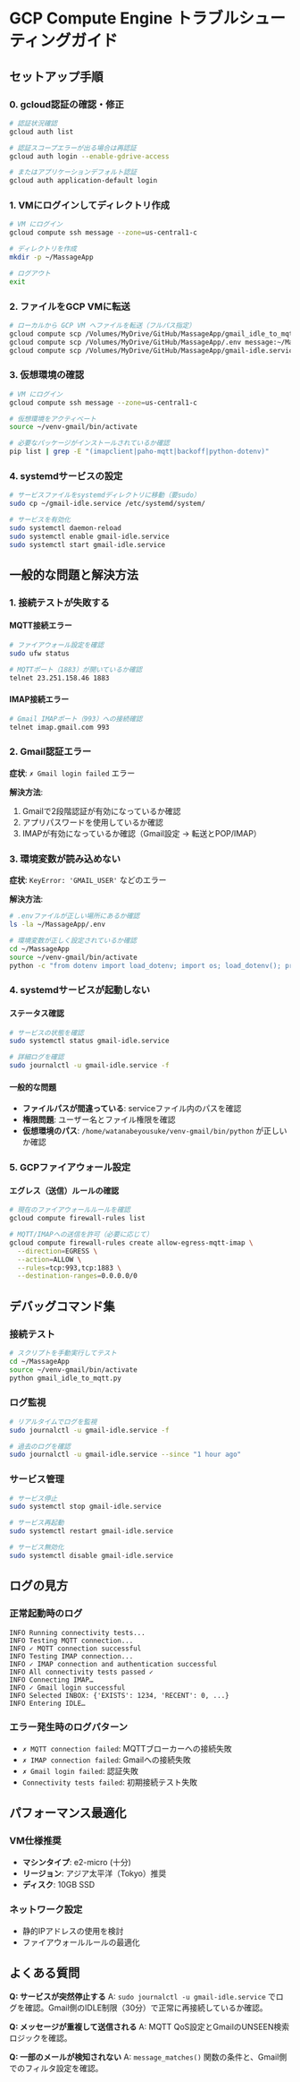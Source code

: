 # GCP Compute Engine トラブルシューティングガイド

## セットアップ手順

### 0. gcloud認証の確認・修正
```bash
# 認証状況確認
gcloud auth list

# 認証スコープエラーが出る場合は再認証
gcloud auth login --enable-gdrive-access

# またはアプリケーションデフォルト認証
gcloud auth application-default login
```

### 1. VMにログインしてディレクトリ作成
```bash
# VM にログイン
gcloud compute ssh message --zone=us-central1-c

# ディレクトリを作成
mkdir -p ~/MassageApp

# ログアウト
exit
```

### 2. ファイルをGCP VMに転送
```bash
# ローカルから GCP VM へファイルを転送（フルパス指定）
gcloud compute scp /Volumes/MyDrive/GitHub/MassageApp/gmail_idle_to_mqtt.py message:~/MassageApp/ --zone=us-central1-c
gcloud compute scp /Volumes/MyDrive/GitHub/MassageApp/.env message:~/MassageApp/ --zone=us-central1-c
gcloud compute scp /Volumes/MyDrive/GitHub/MassageApp/gmail-idle.service message:~ --zone=us-central1-c
```

### 3. 仮想環境の確認
```bash
# VM にログイン
gcloud compute ssh message --zone=us-central1-c

# 仮想環境をアクティベート
source ~/venv-gmail/bin/activate

# 必要なパッケージがインストールされているか確認
pip list | grep -E "(imapclient|paho-mqtt|backoff|python-dotenv)"
```

### 4. systemdサービスの設定
```bash
# サービスファイルをsystemdディレクトリに移動（要sudo）
sudo cp ~/gmail-idle.service /etc/systemd/system/

# サービスを有効化
sudo systemctl daemon-reload
sudo systemctl enable gmail-idle.service
sudo systemctl start gmail-idle.service
```

## 一般的な問題と解決方法

### 1. 接続テストが失敗する

#### MQTT接続エラー
```bash
# ファイアウォール設定を確認
sudo ufw status

# MQTTポート（1883）が開いているか確認
telnet 23.251.158.46 1883
```

#### IMAP接続エラー
```bash
# Gmail IMAPポート（993）への接続確認
telnet imap.gmail.com 993
```

### 2. Gmail認証エラー

**症状**: `✗ Gmail login failed` エラー

**解決方法**:
1. Gmailで2段階認証が有効になっているか確認
2. アプリパスワードを使用しているか確認
3. IMAPが有効になっているか確認（Gmail設定 → 転送とPOP/IMAP）

### 3. 環境変数が読み込めない

**症状**: `KeyError: 'GMAIL_USER'` などのエラー

**解決方法**:
```bash
# .envファイルが正しい場所にあるか確認
ls -la ~/MassageApp/.env

# 環境変数が正しく設定されているか確認
cd ~/MassageApp
source ~/venv-gmail/bin/activate
python -c "from dotenv import load_dotenv; import os; load_dotenv(); print(os.environ.get('GMAIL_USER'))"
```

### 4. systemdサービスが起動しない

#### ステータス確認
```bash
# サービスの状態を確認
sudo systemctl status gmail-idle.service

# 詳細ログを確認
sudo journalctl -u gmail-idle.service -f
```

#### 一般的な問題
- **ファイルパスが間違っている**: serviceファイル内のパスを確認
- **権限問題**: ユーザー名とファイル権限を確認
- **仮想環境のパス**: `/home/watanabeyousuke/venv-gmail/bin/python` が正しいか確認

### 5. GCPファイアウォール設定

#### エグレス（送信）ルールの確認
```bash
# 現在のファイアウォールルールを確認
gcloud compute firewall-rules list

# MQTT/IMAPへの送信を許可（必要に応じて）
gcloud compute firewall-rules create allow-egress-mqtt-imap \
  --direction=EGRESS \
  --action=ALLOW \
  --rules=tcp:993,tcp:1883 \
  --destination-ranges=0.0.0.0/0
```

## デバッグコマンド集

### 接続テスト
```bash
# スクリプトを手動実行してテスト
cd ~/MassageApp
source ~/venv-gmail/bin/activate
python gmail_idle_to_mqtt.py
```

### ログ監視
```bash
# リアルタイムでログを監視
sudo journalctl -u gmail-idle.service -f

# 過去のログを確認
sudo journalctl -u gmail-idle.service --since "1 hour ago"
```

### サービス管理
```bash
# サービス停止
sudo systemctl stop gmail-idle.service

# サービス再起動
sudo systemctl restart gmail-idle.service

# サービス無効化
sudo systemctl disable gmail-idle.service
```

## ログの見方

### 正常起動時のログ
```
INFO Running connectivity tests...
INFO Testing MQTT connection...
INFO ✓ MQTT connection successful
INFO Testing IMAP connection...
INFO ✓ IMAP connection and authentication successful
INFO All connectivity tests passed ✓
INFO Connecting IMAP…
INFO ✓ Gmail login successful
INFO Selected INBOX: {'EXISTS': 1234, 'RECENT': 0, ...}
INFO Entering IDLE…
```

### エラー発生時のログパターン
- `✗ MQTT connection failed`: MQTTブローカーへの接続失敗
- `✗ IMAP connection failed`: Gmailへの接続失敗
- `✗ Gmail login failed`: 認証失敗
- `Connectivity tests failed`: 初期接続テスト失敗

## パフォーマンス最適化

### VM仕様推奨
- **マシンタイプ**: e2-micro (十分)
- **リージョン**: アジア太平洋（Tokyo）推奨
- **ディスク**: 10GB SSD

### ネットワーク設定
- 静的IPアドレスの使用を検討
- ファイアウォールルールの最適化

## よくある質問

**Q: サービスが突然停止する**
A: `sudo journalctl -u gmail-idle.service` でログを確認。Gmail側のIDLE制限（30分）で正常に再接続しているか確認。

**Q: メッセージが重複して送信される**
A: MQTT QoS設定とGmailのUNSEEN検索ロジックを確認。

**Q: 一部のメールが検知されない**
A: `message_matches()` 関数の条件と、Gmail側でのフィルタ設定を確認。